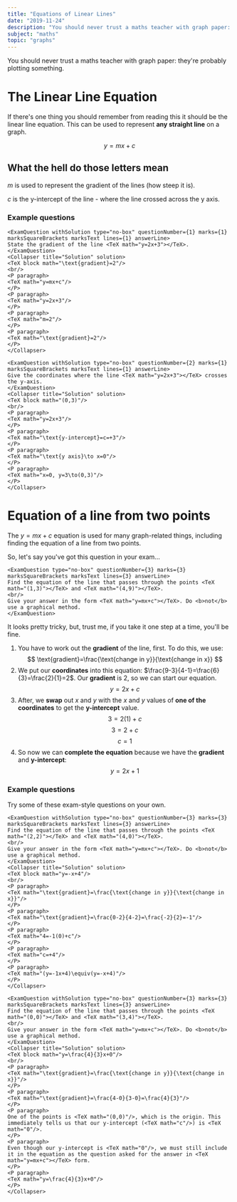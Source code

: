 ```yaml
---
title: "Equations of Linear Lines"
date: "2019-11-24"
description: "You should never trust a maths teacher with graph paper: they're probably plotting something."
subject: "maths"
topic: "graphs"
---
```


You should never trust a maths teacher with graph paper: they're probably plotting something.

# The Linear Line Equation

If there's one thing you should remember from reading this it should be the linear line equation. This can be used to represent **any straight line** on a graph.

$$
y=mx+c
$$

## What the hell do those letters mean

$m$ is used to represent the gradient of the lines (how steep it is).

$c$ is the y-intercept of the line - where the line crossed across the y axis.

### Example questions

```react
<ExamQuestion withSolution type="no-box" questionNumber={1} marks={1} marksSquareBrackets marksText lines={1} answerLine>
State the gradient of the line <TeX math="y=2x+3"></TeX>.
</ExamQuestion>
<Collapser title="Solution" solution>
<TeX block math="\text{gradient}=2"/>
<br/>
<P paragraph>
<TeX math="y=mx+c"/>
</P>
<P paragraph>
<TeX math="y=2x+3"/>
</P>
<P paragraph>
<TeX math="m=2"/>
</P>
<P paragraph>
<TeX math="\text{gradient}=2"/>
</P>
</Collapser>

<ExamQuestion withSolution type="no-box" questionNumber={2} marks={1} marksSquareBrackets marksText lines={1} answerLine>
Give the coordinates where the line <TeX math="y=2x+3"></TeX> crosses the y-axis.
</ExamQuestion>
<Collapser title="Solution" solution>
<TeX block math="(0,3)"/>
<br/>
<P paragraph>
<TeX math="y=2x+3"/>
</P>
<P paragraph>
<TeX math="\text{y-intercept}=c=+3"/>
</P>
<P paragraph>
<TeX math="\text{y axis}\to x=0"/>
</P>
<P paragraph>
<TeX math="x=0, y=3\to(0,3)"/>
</P>
</Collapser>
```

# Equation of a line from two points

The $y=mx+c$ equation is used for many graph-related things, including finding the equation of a line from two points.

So, let's say you've got this question in your exam...

```react
<ExamQuestion type="no-box" questionNumber={3} marks={3} marksSquareBrackets marksText lines={3} answerLine>
Find the equation of the line that passes through the points <TeX math="(1,3)"></TeX> and <TeX math="(4,9)"></TeX>.
<br/>
Give your answer in the form <TeX math="y=mx+c"></TeX>. Do <b>not</b> use a graphical method.
</ExamQuestion>
```

It looks pretty tricky, but, trust me, if you take it one step at a time, you'll be fine.

1. You have to work out the **gradient** of the line, first. To do this, we use:
$$
\text{gradient}=\frac{\text{change in y}}{\text{change in x}}
$$
1. We put our **coordinates** into this equation: $\frac{9-3}{4-1}=\frac{6}{3}=\frac{2}{1}=2$. Our **gradient** is $2$, so we can start our equation.
$$
y=2x+c
$$
3. After, we **swap** out $x$ and $y$ with the $x$ and $y$ values of **one of the coordinates** to get the **y-intercept** value.
$$
3=2(1)+c
$$
$$
3=2+c
$$
$$
c=1
$$
4. So now we can **complete the equation** because we have the **gradient** and **y-intercept**:
$$
y=2x+1
$$



### Example questions

Try some of these exam-style questions on your own.

```react
<ExamQuestion withSolution type="no-box" questionNumber={3} marks={3} marksSquareBrackets marksText lines={3} answerLine>
Find the equation of the line that passes through the points <TeX math="(2,2)"></TeX> and <TeX math="(4,0)"></TeX>.
<br/>
Give your answer in the form <TeX math="y=mx+c"></TeX>. Do <b>not</b> use a graphical method.
</ExamQuestion>
<Collapser title="Solution" solution>
<TeX block math="y=-x+4"/>
<br/>
<P paragraph>
<TeX math="\text{gradient}=\frac{\text{change in y}}{\text{change in x}}"/>
</P>
<P paragraph>
<TeX math="\text{gradient}=\frac{0-2}{4-2}=\frac{-2}{2}=-1"/>
</P>
<P paragraph>
<TeX math="4=-1(0)+c"/>
</P>
<P paragraph>
<TeX math="c=+4"/>
</P>
<P paragraph>
<TeX math="(y=-1x+4)\equiv(y=-x+4)"/>
</P>
</Collapser>

<ExamQuestion withSolution type="no-box" questionNumber={3} marks={3} marksSquareBrackets marksText lines={3} answerLine>
Find the equation of the line that passes through the points <TeX math="(0,0)"></TeX> and <TeX math="(3,4)"></TeX>.
<br/>
Give your answer in the form <TeX math="y=mx+c"></TeX>. Do <b>not</b> use a graphical method.
</ExamQuestion>
<Collapser title="Solution" solution>
<TeX block math="y=\frac{4}{3}x+0"/>
<br/>
<P paragraph>
<TeX math="\text{gradient}=\frac{\text{change in y}}{\text{change in x}}"/>
</P>
<P paragraph>
<TeX math="\text{gradient}=\frac{4-0}{3-0}=\frac{4}{3}"/>
</P>
<P paragraph>
One of the points is <TeX math="(0,0)"/>, which is the origin. This immediately tells us that our y-intercept (<TeX math="c"/>) is <TeX math="0"/>.
</P>
<P paragraph>
Even though our y-intercept is <TeX math="0"/>, we must still include it in the equation as the question asked for the answer in <TeX math="y=mx+c"></TeX> form.
</P>
<P paragraph>
<TeX math="y=\frac{4}{3}x+0"/>
</P>
</Collapser>
```